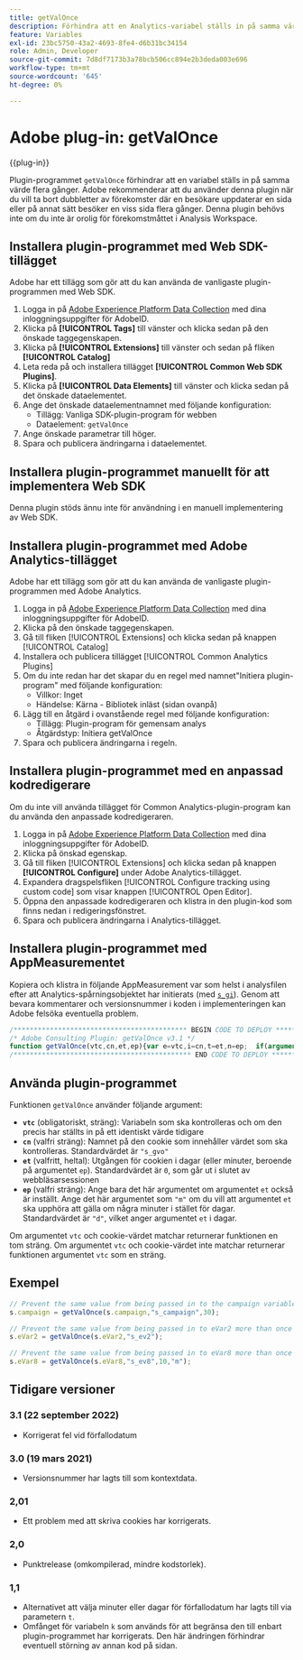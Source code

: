 ```yaml
---
title: getValOnce
description: Förhindra att en Analytics-variabel ställs in på samma värde två gånger i rad.
feature: Variables
exl-id: 23bc5750-43a2-4693-8fe4-d6b31bc34154
role: Admin, Developer
source-git-commit: 7d8df7173b3a78bcb506cc894e2b3deda003e696
workflow-type: tm+mt
source-wordcount: '645'
ht-degree: 0%

---
```


# Adobe plug-in: getValOnce

{{plug-in}}

Plugin-programmet `getValOnce` förhindrar att en variabel ställs in på samma värde flera gånger. Adobe rekommenderar att du använder denna plugin när du vill ta bort dubbletter av förekomster där en besökare uppdaterar en sida eller på annat sätt besöker en viss sida flera gånger. Denna plugin behövs inte om du inte är orolig för förekomstmåttet i Analysis Workspace.

## Installera plugin-programmet med Web SDK-tillägget

Adobe har ett tillägg som gör att du kan använda de vanligaste plugin-programmen med Web SDK.

1. Logga in på [Adobe Experience Platform Data Collection](https://experience.adobe.com/data-collection) med dina inloggningsuppgifter för AdobeID.
1. Klicka på **[!UICONTROL Tags]** till vänster och klicka sedan på den önskade taggegenskapen.
1. Klicka på **[!UICONTROL Extensions]** till vänster och sedan på fliken **[!UICONTROL Catalog]**
1. Leta reda på och installera tillägget **[!UICONTROL Common Web SDK Plugins]**.
1. Klicka på **[!UICONTROL Data Elements]** till vänster och klicka sedan på det önskade dataelementet.
1. Ange det önskade dataelementnamnet med följande konfiguration:
   * Tillägg: Vanliga SDK-plugin-program för webben
   * Dataelement: `getValOnce`
1. Ange önskade parametrar till höger.
1. Spara och publicera ändringarna i dataelementet.

## Installera plugin-programmet manuellt för att implementera Web SDK

Denna plugin stöds ännu inte för användning i en manuell implementering av Web SDK.

## Installera plugin-programmet med Adobe Analytics-tillägget

Adobe har ett tillägg som gör att du kan använda de vanligaste plugin-programmen med Adobe Analytics.

1. Logga in på [Adobe Experience Platform Data Collection](https://experience.adobe.com/data-collection) med dina inloggningsuppgifter för AdobeID.
1. Klicka på den önskade taggegenskapen.
1. Gå till fliken [!UICONTROL Extensions] och klicka sedan på knappen [!UICONTROL Catalog]
1. Installera och publicera tillägget [!UICONTROL Common Analytics Plugins]
1. Om du inte redan har det skapar du en regel med namnet&quot;Initiera plugin-program&quot; med följande konfiguration:
   * Villkor: Inget
   * Händelse: Kärna - Bibliotek inläst (sidan ovanpå)
1. Lägg till en åtgärd i ovanstående regel med följande konfiguration:
   * Tillägg: Plugin-program för gemensam analys
   * Åtgärdstyp: Initiera getValOnce
1. Spara och publicera ändringarna i regeln.

## Installera plugin-programmet med en anpassad kodredigerare

Om du inte vill använda tillägget för Common Analytics-plugin-program kan du använda den anpassade kodredigeraren.

1. Logga in på [Adobe Experience Platform Data Collection](https://experience.adobe.com/data-collection) med dina inloggningsuppgifter för AdobeID.
1. Klicka på önskad egenskap.
1. Gå till fliken [!UICONTROL Extensions] och klicka sedan på knappen **[!UICONTROL Configure]** under Adobe Analytics-tillägget.
1. Expandera dragspelsfliken [!UICONTROL Configure tracking using custom code] som visar knappen [!UICONTROL Open Editor].
1. Öppna den anpassade kodredigeraren och klistra in den plugin-kod som finns nedan i redigeringsfönstret.
1. Spara och publicera ändringarna i Analytics-tillägget.

## Installera plugin-programmet med AppMeasurementet

Kopiera och klistra in följande AppMeasurement var som helst i analysfilen efter att Analytics-spårningsobjektet har initierats (med [`s_gi`](../functions/s-gi.md)). Genom att bevara kommentarer och versionsnummer i koden i implementeringen kan Adobe felsöka eventuella problem.

```js
/******************************************* BEGIN CODE TO DEPLOY *******************************************/
/* Adobe Consulting Plugin: getValOnce v3.1 */
function getValOnce(vtc,cn,et,ep){var e=vtc,i=cn,t=et,n=ep;  if(arguments&&"-v"===arguments[0])return{plugin:"getValOnce",version:"3.1"};var o=function(){if(void 0!==window.s_c_il){for(var e,i=0;i<window.s_c_il.length;i++)if((e=window.s_c_il[i])._c&&"s_c"===e._c)return e}}();if(void 0!==o&&(o.contextData.getValOnce="3.1"),window.cookieWrite=window.cookieWrite||function(e,i,t){if("string"==typeof e){var n=window.location.hostname,o=window.location.hostname.split(".").length-1;if(n&&!/^[0-9.]+$/.test(n)){o=2<o?o:2;var r=n.lastIndexOf(".");if(0<=r){for(;0<=r&&1<o;)r=n.lastIndexOf(".",r-1),o--;r=0<r?n.substring(r):n}}if(g=r,i=void 0!==i?""+i:"",t||""===i){if(""===i&&(t=-60),"number"==typeof t){var f=new Date;f.setTime(f.getTime()+6e4*t)}else f=t}return!!e&&(document.cookie=encodeURIComponent(e)+"="+encodeURIComponent(i)+"; path=/;"+(t?" expires="+f.toUTCString()+";":"")+(g?" domain="+g+";":""),"undefined"!=typeof cookieRead)&&cookieRead(e)===i}},window.cookieRead=window.cookieRead||function(e){if("string"!=typeof e)return"";e=encodeURIComponent(e);var i=" "+document.cookie,t=i.indexOf(" "+e+"="),n=0>t?t:i.indexOf(";",t);return(e=0>t?"":decodeURIComponent(i.substring(t+2+e.length,0>n?i.length:n)))?e:""},e){var i=i||"s_gvo",t=t||0,n="m"===n?6e4:864e5;if(e!==cookieRead(i)){var r=new Date;return r.setTime(r.getTime()+t*n),cookieWrite(i,e,0===t?0:r),e}}return""}
/******************************************** END CODE TO DEPLOY ********************************************/
```

## Använda plugin-programmet

Funktionen `getValOnce` använder följande argument:

* **`vtc`** (obligatoriskt, sträng): Variabeln som ska kontrolleras och om den precis har ställts in på ett identiskt värde tidigare
* **`cn`** (valfri sträng): Namnet på den cookie som innehåller värdet som ska kontrolleras. Standardvärdet är `"s_gvo"`
* **`et`** (valfritt, heltal): Utgången för cookien i dagar (eller minuter, beroende på argumentet `ep`). Standardvärdet är `0`, som går ut i slutet av webbläsarsessionen
* **`ep`** (valfri sträng): Ange bara det här argumentet om argumentet `et` också är inställt. Ange det här argumentet som `"m"` om du vill att argumentet `et` ska upphöra att gälla om några minuter i stället för dagar. Standardvärdet är `"d"`, vilket anger argumentet `et` i dagar.

Om argumentet `vtc` och cookie-värdet matchar returnerar funktionen en tom sträng. Om argumentet `vtc` och cookie-värdet inte matchar returnerar funktionen argumentet `vtc` som en sträng.

## Exempel

```js
// Prevent the same value from being passed in to the campaign variable more than once in a row for next 30 days
s.campaign = getValOnce(s.campaign,"s_campaign",30);

// Prevent the same value from being passed in to eVar2 more than once in a row for the browser session
s.eVar2 = getValOnce(s.eVar2,"s_ev2");

// Prevent the same value from being passed in to eVar8 more than once in a row for 10 minutes
s.eVar8 = getValOnce(s.eVar8,"s_ev8",10,"m");
```

## Tidigare versioner

### 3.1 (22 september 2022)

* Korrigerat fel vid förfallodatum

### 3.0 (19 mars 2021)

* Versionsnummer har lagts till som kontextdata.

### 2,01

* Ett problem med att skriva cookies har korrigerats.

### 2,0

* Punktrelease (omkompilerad, mindre kodstorlek).

### 1,1

* Alternativet att välja minuter eller dagar för förfallodatum har lagts till via parametern `t`.
* Omfånget för variabeln `k` som används för att begränsa den till enbart plugin-programmet har korrigerats. Den här ändringen förhindrar eventuell störning av annan kod på sidan.
